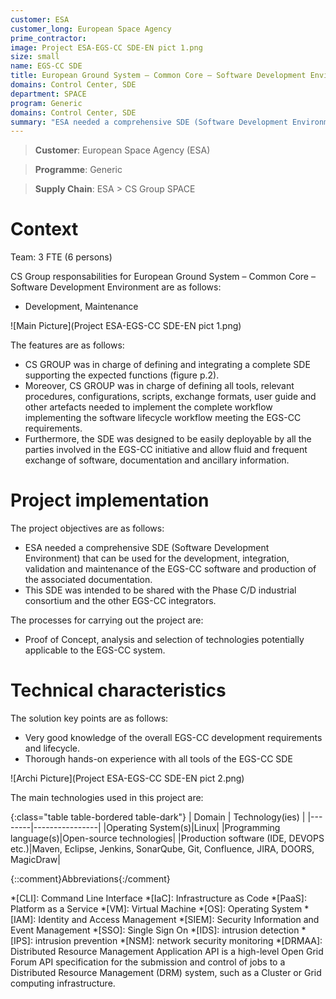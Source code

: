 ```yaml
---
customer: ESA
customer_long: European Space Agency
prime_contractor: 
image: Project ESA-EGS-CC SDE-EN pict 1.png
size: small
name: EGS-CC SDE
title: European Ground System – Common Core – Software Development Environment
domains: Control Center, SDE
department: SPACE
program: Generic
domains: Control Center, SDE
summary: "ESA needed a comprehensive SDE (Software Development Environment) that can be used for the development, integration, validation and maintenance of the EGS-CC software and production of the associated documentation. This SDE was intended to be shared with the Phase C/D industrial consortium and the other EGS-CC integrators."
---
```


> __Customer__\: European Space Agency (ESA)

> __Programme__\: Generic

> __Supply Chain__\: ESA >  CS Group SPACE


# Context

Team: 3 FTE (6 persons)

CS Group responsabilities for European Ground System – Common Core – Software Development Environment are as follows:
* Development, Maintenance

![Main Picture](Project ESA-EGS-CC SDE-EN pict 1.png)

The features are as follows:
* CS GROUP was in charge of defining and integrating a complete SDE supporting the expected functions (figure p.2).
* Moreover, CS GROUP was in charge of defining all tools, relevant procedures, configurations, scripts, exchange formats, user guide and other artefacts needed to implement the complete workflow implementing the software lifecycle workflow meeting the EGS-CC requirements.
* Furthermore, the SDE was designed to be easily deployable by all the parties involved in the EGS-CC initiative and allow fluid and frequent exchange of software, documentation and ancillary information.

# Project implementation

The project objectives are as follows:
* ESA needed a comprehensive SDE (Software Development Environment) that can be used for the development, integration, validation and maintenance of the EGS-CC software and production of the associated documentation.
* This SDE was intended to be shared with the Phase C/D industrial consortium and the other EGS-CC integrators.

The processes for carrying out the project are:
* Proof of Concept, analysis and selection of technologies potentially applicable to the EGS-CC system.

# Technical characteristics

The solution key points are as follows:
* Very good knowledge of the overall EGS-CC development requirements and lifecycle.
* Thorough hands-on experience with all tools of the EGS-CC SDE

![Archi Picture](Project ESA-EGS-CC SDE-EN pict 2.png)

The main technologies used in this project are:

{:class="table table-bordered table-dark"}
| Domain | Technology(ies) |
|--------|----------------|
|Operating System(s)|Linux|
|Programming language(s)|Open-source technologies|
|Production software (IDE, DEVOPS etc.)|Maven, Eclipse, Jenkins, SonarQube, Git, Confluence, JIRA, DOORS, MagicDraw|



{::comment}Abbreviations{:/comment}

*[CLI]: Command Line Interface
*[IaC]: Infrastructure as Code
*[PaaS]: Platform as a Service
*[VM]: Virtual Machine
*[OS]: Operating System
*[IAM]: Identity and Access Management
*[SIEM]: Security Information and Event Management
*[SSO]: Single Sign On
*[IDS]: intrusion detection
*[IPS]: intrusion prevention
*[NSM]: network security monitoring
*[DRMAA]: Distributed Resource Management Application API is a high-level Open Grid Forum API specification for the submission and control of jobs to a Distributed Resource Management (DRM) system, such as a Cluster or Grid computing infrastructure.
